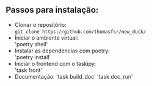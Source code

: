 ## Passos para instalação:  
- Clonar o repositório:  
`git clone https://github.com/thomasfsr/new_duck/`  
- Iniciar o ambiente virtual:  
'poetry shell'  
- Instalar as dependencias com poetry:  
'poetry install'
- Iniciar o frontend com o taskipy:  
'task front'
- Documentação:
'task build_doc'
'task doc_run'  
